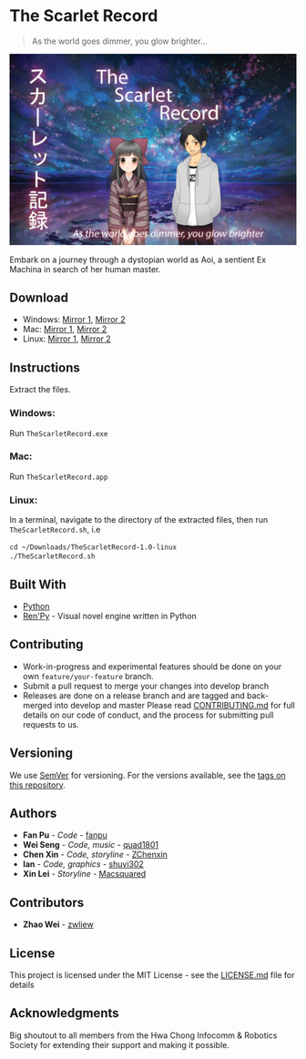 # The Scarlet Record
> As the world goes dimmer, you glow brighter...

![poster](/game/gui/main_menu.png "poster")

Embark on a journey through a dystopian world as Aoi, a sentient Ex Machina in search of her human master. 

## Download
- Windows: [Mirror 1](http://www17.zippyshare.com/v/p6KWhlvm/file.html), [Mirror 2](https://nofile.io/f/AKHv83msnnP/TheScarletRecord-1.0-pc.zip)
- Mac: [Mirror 1](http://www35.zippyshare.com/v/ghyFgRdH/file.html), [Mirror 2](https://www.python.org/)
- Linux: [Mirror 1](http://www117.zippyshare.com/v/ZkRVXy0q/file.html), [Mirror 2](https://www.python.org/)

## Instructions
Extract the files.

### Windows:
Run `TheScarletRecord.exe`

### Mac:
Run `TheScarletRecord.app`

### Linux:
In a terminal, navigate to the directory of the extracted files, then run `TheScarletRecord.sh`, i.e
```
cd ~/Downloads/TheScarletRecord-1.0-linux
./TheScarletRecord.sh
```

## Built With
* [Python](https://www.python.org/)
* [Ren'Py](https://www.renpy.org/) - Visual novel engine written in Python

## Contributing
* Work-in-progress and experimental features should be done on your own `feature/your-feature` branch.
* Submit a pull request to merge your changes into develop branch
* Releases are done on a release branch and are tagged and back-merged into develop and master
Please read [CONTRIBUTING.md]() for full details on our code of conduct, and the process for submitting pull requests to us.

## Versioning
We use [SemVer](http://semver.org/) for versioning. For the versions available, see the [tags on this repository](https://github.com/fanpu/irs-vn/tags). 

## Authors
* **Fan Pu** - *Code* - [fanpu](https://github.com/fanpu)
* **Wei Seng** - *Code, music* - [quad1801](https://github.com/quad1801)
* **Chen Xin** - *Code, storyline* - [ZChenxin](https://github.com/ZChenxin)
* **Ian** - *Code, graphics* - [shuvi302](https://github.com/shuvi302)
* **Xin Lei** - *Storyline* - [Macsquared](https://github.com/Macsquared)

## Contributors
* **Zhao Wei** - [zwliew](https://github.com/zwliew)


## License

This project is licensed under the MIT License - see the [LICENSE.md](LICENSE.md) file for details

## Acknowledgments
Big shoutout to all members from the Hwa Chong Infocomm & Robotics Society for extending their support and making it possible.
